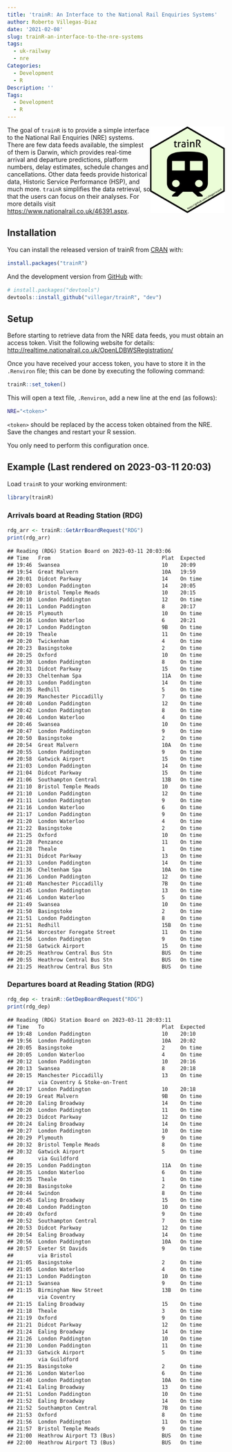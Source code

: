 ```yaml
---
title: 'trainR: An Interface to the National Rail Enquiries Systems'
author: Roberto Villegas-Diaz
date: '2021-02-08'
slug: trainR-an-interface-to-the-nre-systems
tags:
  - uk-railway
  - nre
Categories:
  - Development
  - R
Description: ''
Tags:
  - Development
  - R
---
```


<img src="https://raw.githubusercontent.com/villegar/trainR/main/inst/images/logo.png" alt="logo" align="right" height=200px/>

The goal of `trainR` is to provide a simple interface to the 
National Rail Enquiries (NRE) systems. There are few data feeds 
available, the simplest of them is Darwin, which provides real-time 
arrival and departure predictions, platform numbers, delay estimates, 
schedule changes and cancellations. Other data feeds provide historical 
data, Historic Service Performance (HSP), and much more. `trainR` 
simplifies the data retrieval, so that the users can focus on their 
analyses. For more details visit 
https://www.nationalrail.co.uk/46391.aspx.

## Installation

You can install the released version of trainR from [CRAN](https://CRAN.R-project.org) with:

``` r
install.packages("trainR")
```

And the development version from [GitHub](https://github.com/) with:

``` r
# install.packages("devtools")
devtools::install_github("villegar/trainR", "dev")
```

## Setup
Before starting to retrieve data from the NRE data feeds, you must obtain an access token. 
Visit the following website for details: http://realtime.nationalrail.co.uk/OpenLDBWSRegistration/

Once you have received your access token, you have to store it in the `.Renviron` file; this can be 
done by executing the following command:


```r
trainR::set_token()
```

This will open a text file, `.Renviron`, add a new line at the end (as follows):

```bash
NRE="<token>"
```

`<token>` should be replaced by the access token obtained from the NRE. Save the changes and restart 
your R session.

You only need to perform this configuration once.

## Example (Last rendered on 2023-03-11 20:03)

Load `trainR` to your working environment:

```r
library(trainR)
```

### Arrivals board at Reading Station (RDG)


```r
rdg_arr <- trainR::GetArrBoardRequest("RDG")
print(rdg_arr)
```

```
## Reading (RDG) Station Board on 2023-03-11 20:03:06
## Time   From                                    Plat  Expected
## 19:46  Swansea                                 10    20:09
## 19:54  Great Malvern                           10A   19:59
## 20:01  Didcot Parkway                          14    On time
## 20:03  London Paddington                       14    20:05
## 20:10  Bristol Temple Meads                    10    20:15
## 20:10  London Paddington                       12    On time
## 20:11  London Paddington                       8     20:17
## 20:15  Plymouth                                10    On time
## 20:16  London Waterloo                         6     20:21
## 20:17  London Paddington                       9B    On time
## 20:19  Theale                                  11    On time
## 20:20  Twickenham                              4     On time
## 20:23  Basingstoke                             2     On time
## 20:25  Oxford                                  10    On time
## 20:30  London Paddington                       8     On time
## 20:31  Didcot Parkway                          15    On time
## 20:33  Cheltenham Spa                          11A   On time
## 20:33  London Paddington                       14    On time
## 20:35  Redhill                                 5     On time
## 20:39  Manchester Piccadilly                   7     On time
## 20:40  London Paddington                       12    On time
## 20:42  London Paddington                       8     On time
## 20:46  London Waterloo                         4     On time
## 20:46  Swansea                                 10    On time
## 20:47  London Paddington                       9     On time
## 20:50  Basingstoke                             2     On time
## 20:54  Great Malvern                           10A   On time
## 20:55  London Paddington                       9     On time
## 20:58  Gatwick Airport                         15    On time
## 21:03  London Paddington                       14    On time
## 21:04  Didcot Parkway                          15    On time
## 21:06  Southampton Central                     13B   On time
## 21:10  Bristol Temple Meads                    10    On time
## 21:10  London Paddington                       12    On time
## 21:11  London Paddington                       9     On time
## 21:16  London Waterloo                         6     On time
## 21:17  London Paddington                       9     On time
## 21:20  London Waterloo                         4     On time
## 21:22  Basingstoke                             2     On time
## 21:25  Oxford                                  10    On time
## 21:28  Penzance                                11    On time
## 21:28  Theale                                  1     On time
## 21:31  Didcot Parkway                          13    On time
## 21:33  London Paddington                       14    On time
## 21:36  Cheltenham Spa                          10A   On time
## 21:36  London Paddington                       12    On time
## 21:40  Manchester Piccadilly                   7B    On time
## 21:45  London Paddington                       13    On time
## 21:46  London Waterloo                         5     On time
## 21:49  Swansea                                 10    On time
## 21:50  Basingstoke                             2     On time
## 21:51  London Paddington                       8     On time
## 21:51  Redhill                                 15B   On time
## 21:54  Worcester Foregate Street               11    On time
## 21:56  London Paddington                       9     On time
## 21:58  Gatwick Airport                         15    On time
## 20:25  Heathrow Central Bus Stn                BUS   On time
## 20:55  Heathrow Central Bus Stn                BUS   On time
## 21:25  Heathrow Central Bus Stn                BUS   On time
```

### Departures board at Reading Station (RDG)


```r
rdg_dep <- trainR::GetDepBoardRequest("RDG")
print(rdg_dep)
```

```
## Reading (RDG) Station Board on 2023-03-11 20:03:11
## Time   To                                      Plat  Expected
## 19:48  London Paddington                       10    20:10
## 19:56  London Paddington                       10A   20:02
## 20:05  Basingstoke                             2     On time
## 20:05  London Waterloo                         4     On time
## 20:12  London Paddington                       10    20:16
## 20:13  Swansea                                 8     20:18
## 20:15  Manchester Piccadilly                   13    On time
##        via Coventry & Stoke-on-Trent           
## 20:17  London Paddington                       10    20:18
## 20:19  Great Malvern                           9B    On time
## 20:20  Ealing Broadway                         14    On time
## 20:20  London Paddington                       11    On time
## 20:23  Didcot Parkway                          12    On time
## 20:24  Ealing Broadway                         14    On time
## 20:27  London Paddington                       10    On time
## 20:29  Plymouth                                9     On time
## 20:32  Bristol Temple Meads                    8     On time
## 20:32  Gatwick Airport                         5     On time
##        via Guildford                           
## 20:35  London Paddington                       11A   On time
## 20:35  London Waterloo                         6     On time
## 20:35  Theale                                  1     On time
## 20:38  Basingstoke                             2     On time
## 20:44  Swindon                                 8     On time
## 20:45  Ealing Broadway                         15    On time
## 20:48  London Paddington                       10    On time
## 20:49  Oxford                                  9     On time
## 20:52  Southampton Central                     7     On time
## 20:53  Didcot Parkway                          12    On time
## 20:54  Ealing Broadway                         14    On time
## 20:56  London Paddington                       10A   On time
## 20:57  Exeter St Davids                        9     On time
##        via Bristol                             
## 21:05  Basingstoke                             2     On time
## 21:05  London Waterloo                         4     On time
## 21:13  London Paddington                       10    On time
## 21:13  Swansea                                 9     On time
## 21:15  Birmingham New Street                   13B   On time
##        via Coventry                            
## 21:15  Ealing Broadway                         15    On time
## 21:18  Theale                                  3     On time
## 21:19  Oxford                                  9     On time
## 21:21  Didcot Parkway                          12    On time
## 21:24  Ealing Broadway                         14    On time
## 21:26  London Paddington                       10    On time
## 21:30  London Paddington                       11    On time
## 21:33  Gatwick Airport                         5     On time
##        via Guildford                           
## 21:35  Basingstoke                             2     On time
## 21:36  London Waterloo                         6     On time
## 21:40  London Paddington                       10A   On time
## 21:41  Ealing Broadway                         13    On time
## 21:51  London Paddington                       10    On time
## 21:52  Ealing Broadway                         14    On time
## 21:52  Southampton Central                     7B    On time
## 21:53  Oxford                                  8     On time
## 21:56  London Paddington                       11    On time
## 21:57  Bristol Temple Meads                    9     On time
## 21:00  Heathrow Airport T3 (Bus)               BUS   On time
## 22:00  Heathrow Airport T3 (Bus)               BUS   On time
```
